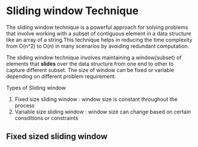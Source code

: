 # Sliding window Technique
The sliding window technique is a powerful approach for solving problems that involve working with a subset of contiguous element in a data structure like an array of a string.This technique helps in reducing the time complexity from O(n^2) to O(n) in many scenarios by avoiding redundant computation.

The sliding window technique involves maintaining a window(subset) of elements that **slides** over the data structure from one end to other to capture different subset. The size of window can be fixed or variable depending on different problem requirement.

Types of Sliding window
1. Fixed size sliding window : window size is constant throughout the process
2. Variable size sliding window : window size can change based on certain consditions or constraints

## Fixed sized sliding window



